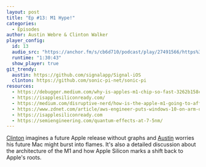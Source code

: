 ```yaml
---
layout: post
title: "Ep #13: M1 Hype!"
categories:
  - Episodes
author: Austin Webre & Clinton Walker
player_config:
  id: 13
  audio_src: "https://anchor.fm/s/cb6d710/podcast/play/27491566/https%3A%2F%2Fd3ctxlq1ktw2nl.cloudfront.net%2Fstaging%2F2021-02-27%2Ff6fc867649830ee0aeaa254998640b81.m4a"
  runtime: "1:30:43"
  show_player: true
git_trendy:
  austin: https://github.com/signalapp/Signal-iOS
  clinton: https://github.com/sonic-pi-net/sonic-pi
resources:
  - https://debugger.medium.com/why-is-apples-m1-chip-so-fast-3262b158cba2
  - https://isapplesiliconready.com/
  - https://medium.com/disruptive-nerd/how-is-the-apple-m1-going-to-affect-machine-learning-2d9da1beef86
  - https://www.zdnet.com/article/aws-engineer-puts-windows-10-on-arm-on-apple-mac-m1-and-it-thrashes-surface-pro-x/
  - https://isapplesiliconready.com
  - https://semiengineering.com/quantum-effects-at-7-5nm/
---
```


[Clinton](https://twitter.com/clintonjwalker) imagines a future Apple release without graphs and [Austin](https://twitter.com/austinwebre) worries his future Mac might burst into flames. It's also a detailed discussion about the architecture of the M1 and how Apple Silicon marks a shift back to Apple's roots.

